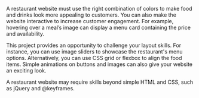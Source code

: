 A restaurant website must use the right combination of colors to make food and drinks look more appealing to customers. You can also make the website interactive to increase customer engagement. For example, hovering over a meal’s image can display a menu card containing the price and availability.

This project provides an opportunity to challenge your layout skills. For instance, you can use image sliders to showcase the restaurant's menu options. Alternatively, you can use CSS grid or flexbox to align the food items. Simple animations on buttons and images can also give your website an exciting look.

A restaurant website may require skills beyond simple HTML and CSS, such as jQuery and @keyframes.